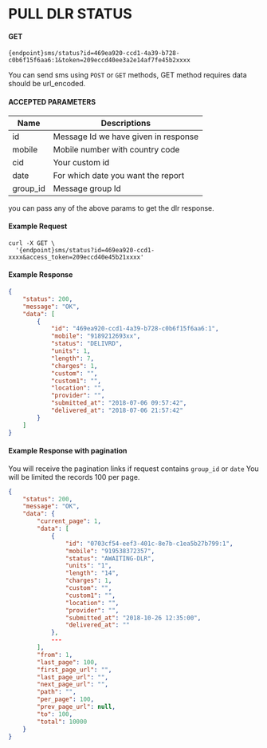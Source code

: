 # PULL DLR STATUS

#### GET
```
{endpoint}sms/status?id=469ea920-ccd1-4a39-b728-c0b6f15f6aa6:1&token=209eccd40ee3a2e14af7fe45b2xxxx
```

You can send sms using `POST` or `GET` methods, GET method requires data should be url_encoded.

####  ACCEPTED PARAMETERS

| Name     | Descriptions |
|----------|--------------|
| id | Message Id we have given in response|
| mobile | Mobile number with country code|
| cid | Your custom id|
| date | For which date you want the report|
| group_id | Message group Id|

you can pass any of the above params to get the dlr response.

#### Example Request

```curl
curl -X GET \
  '{endpoint}sms/status?id=469ea920-ccd1-xxxx&access_token=209eccd40e45b21xxxx'
```

#### Example Response

```json
{
    "status": 200,
    "message": "OK",
    "data": [
        {
            "id": "469ea920-ccd1-4a39-b728-c0b6f15f6aa6:1",
            "mobile": "9189212693xx",
            "status": "DELIVRD",
            "units": 1,
            "length": 7,
            "charges": 1,
            "custom": "",
            "custom1": "",
            "location": "",
            "provider": "",
            "submitted_at": "2018-07-06 09:57:42",
            "delivered_at": "2018-07-06 21:57:42"
        }
    ]
}
```

#### Example Response with pagination

You will receive the pagination links if request contains `group_id` or `date`
You will be limited the records 100 per page.

```json
{
    "status": 200,
    "message": "OK",
    "data": {
        "current_page": 1,
        "data": [
            {
                "id": "0703cf54-eef3-401c-8e7b-c1ea5b27b799:1",
                "mobile": "919538372357",
                "status": "AWAITING-DLR",
                "units": "1",
                "length": "14",
                "charges": 1,
                "custom": "",
                "custom1": "",
                "location": "",
                "provider": "",
                "submitted_at": "2018-10-26 12:35:00",
                "delivered_at": ""
            },
            ---
        ],
        "from": 1,
        "last_page": 100,
        "first_page_url": "",
        "last_page_url": "",
        "next_page_url": "",
        "path": "",
        "per_page": 100,
        "prev_page_url": null,
        "to": 100,
        "total": 10000
    }
}
```